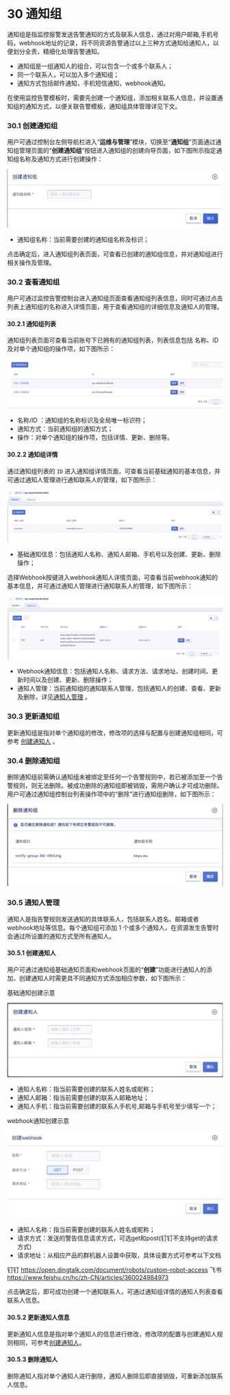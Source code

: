 # 30 通知组

通知组是指监控报警发送告警通知的方式及联系人信息，通过对用户邮箱,手机号码，webhook地址的记录，将不同资源告警通过以上三种方式通知给通知人，以便划分全责，精细化处理告警通知。

- 通知组是一组通知人的组合，可以包含一个或多个联系人；
- 同一个联系人，可以加入多个通知组；
- 通知方式包括邮件通知，手机短信通知，webhook通知。

在使用监控告警模板时，需要先创建一个通知组，添加相关联系人信息，并设置通知组的通知方式，以便关联告警模板，通知组具体管理详见下文。

### 30.1 创建通知组

用户可通过控制台左侧导航栏进入“**运维与管理**”模块，切换至“**通知组**”页面通过通知组管理页面的“**创建通知组**”按钮进入通知组的创建向导页面，如下图所示指定通知组名称及通知方式进行创建操作：

![](../images/userguide/createnotice.png)

- 通知组名称：当前需要创建的通知组名称及标识；

点击确定后，进入通知组列表页面，可查看已创建的通知组信息，并对通知组进行相关操作及管理。

### 30.2 查看通知组

用户可通过监控告警控制台进入通知组页面查看通知组列表信息，同时可通过点击列表上通知组的名称进入详情页面，用于查看通知组的详细信息及通知人的管理。

#### 30.2.1 通知组列表

通知组列表页面可查看当前账号下已拥有的通知组列表，列表信息包括 名称、ID及对单个通知组的操作项，如下图所示：

![](../images/userguide/noticelist.png)

- 名称/ID ：通知组的名称标识及全局唯一标识符；
- 通知方式：当前通知组的通知方式；
- 操作：对单个通知组的操作项，包括详情、更新、删除等。

#### 30.2.2 通知组详情

通过通知组列表的 `ID` 进入通知组详情页面，可查看当前基础通知的基本信息，并可通过通知人管理进行通知联系人的管理，如下图所示：

![](../images/userguide/noticedetails.png)

- 基础通知信息：包括通知人名称、通知人邮箱、手机号以及创建、更新、删除操作；

选择Webhook按键进入webhook通知人详情页面，可查看当前webhook通知的基本信息，并可通过通知人管理进行通知联系人的管理，如下图所示：

![](../images/userguide/noticewebhook.png)

- Webhook通知信息：包括通知人名称、请求方法、请求地址、创建时间、更新时间以及创建、更新、删除操作；
- 通知人管理：当前通知组的通知联系人管理，包括通知人的创建、查看、更新及删除，详见[通知人管理](#通知人管理) 。

### 30.3 更新通知组

更新通知组是指对单个通知组的修改，修改项的选择与配置与创建通知组相同，可参考 [创建通知人](#创建通知人) 。

### 30.4 删除通知组

删除通知组前需确认通知组未被绑定至任何一个告警规则中，若已被添加至一个告警规则，则无法删除。被成功删除的通知组即被销毁，需用户确认才可成功删除。用户可通过通知组控制台列表操作项中的“删除”进行通知组删除，如下图所示：

![](../images/userguide/noticerm.png)

### 30.5 通知人管理

通知人是指告警规则发送通知的具体联系人，包括联系人姓名、邮箱或者webhook地址等信息。每个通知组可添加 1 个或多个通知人，在资源发生告警时会通过所设置的通知方式至所有通知人。

#### 30.5.1 创建通知人

用户可通过通知组基础通知页面和webhook页面的“**创建**”功能进行通知人的添加，创建通知人时需更具不同通知方式添加相应参数，如下图所示：

基础通知创建示意

![](../images/userguide/contact.png)

- 通知人名称：指当前需要创建的联系人姓名或昵称；
- 通知人邮箱：指当前需要创建的联系人邮箱地址；
- 通知人手机：指当前需要创建的联系人手机号,邮箱与手机号至少填写一个；

webhook通知创建示意

![](../images/userguide/contactwebhook.png)

- 通知人名称：指当前需要创建的联系人姓名或昵称；
- 请求方式：发送的警告信息请求方式，可选get和post(钉钉不支持get的请求方式)
- 请求地址：从相应产品的群机器人设置中获取，具体设置方式可参考以下文档

钉钉 https://open.dingtalk.com/document/robots/custom-robot-access
飞书 https://www.feishu.cn/hc/zh-CN/articles/360024984973

点击确定后，即可成功创建一个通知联系人，可通过通知组详情的通知人列表查看联系人信息。

#### 30.5.2 更新通知人信息

更新通知人信息是指对单个通知人的信息进行修改，修改项的配置与创建通知人规则相同，可参考[创建通知人](#创建通知人)。

#### 30.5.3 删除通知人

删除通知人指对单个通知人进行删除，通知人删除后即直接销毁，可重新添加联系人信息。

